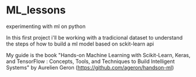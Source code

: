 # ML_lessons
experimenting with ml on python


In this first project i'll be working with a tradicional dataset to understand the steps of how to build a ml model based on sckit-learn api

My guide is the book "Hands-on Machine Learning with Scikit-Learn, Keras, and TensorFlow : Concepts, Tools, and Techniques to Build Intelligent Systems" 
by Aurelien Geron (https://github.com/ageron/handson-ml)
